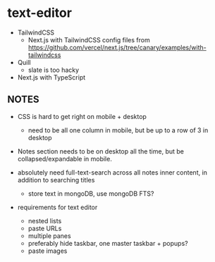 # text-editor

- TailwindCSS
  - Next.js with TailwindCSS config files from https://github.com/vercel/next.js/tree/canary/examples/with-tailwindcss
- Quill
  - slate is too hacky
- Next.js with TypeScript

## NOTES

- CSS is hard to get right on mobile + desktop
  - need to be all one column in mobile, but be up to a row of 3 in desktop
- Notes section needs to be on desktop all the time, but be collapsed/expandable in mobile.

- absolutely need full-text-search across all notes inner content, in addition to searching titles

  - store text in mongoDB, use mongoDB FTS?

- requirements for text editor
  - nested lists
  - paste URLs
  - multiple panes
  - preferably hide taskbar, one master taskbar + popups?
  - paste images
